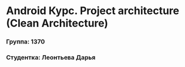 # Android Курс. Project architecture (Clean Architecture)
### Группа: 1370
### Студентка: Леонтьева Дарья

